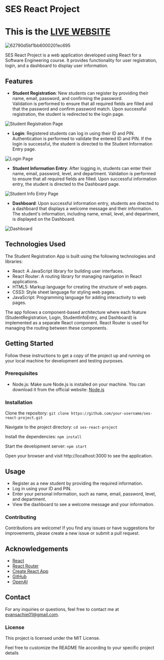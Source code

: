 # SES React Project

# This is the [LIVE WEBSITE](https://ses-react-project.vercel.app/)

![62790d5bf1bb6000201ec695](https://github.com/AWESOME04/SES-React-Project/assets/102630199/b8e197be-5cae-40ae-8c62-5b047be8fa9c)

SES React Project is a web application developed using React for a Software Engineering course. It provides functionality for user registration, login, and a dashboard to display user information.

## Features

- **Student Registration**: 
    New students can register by providing their name, email, password, and confirming the password.     
    Validation is performed to ensure that all required fields are filled and that the password and confirm password match.
    Upon successful registration, the student is redirected to the login page.

![Student Registration Page](https://github.com/AWESOME04/SES-React-Project/assets/102630199/56df1153-f931-4fe5-9202-4f70cb048e01)

- **Login**: 
    Registered students can log in using their ID and PIN.
    Authentication is performed to validate the entered ID and PIN.
    If the login is successful, the student is directed to the Student Information Entry page.

![Login Page](https://github.com/AWESOME04/SES-React-Project/assets/102630199/61c3dffd-b21c-492c-988b-8cdbfaa6d688)

- **Student Information Entry**: 
     After logging in, students can enter their name, email, password, level, and department.
     Validation is performed to ensure that all required fields are filled.
     Upon successful information entry, the student is directed to the Dashboard page.

![Student Info Entry Page](https://github.com/AWESOME04/SES-React-Project/assets/102630199/da09d015-b5f8-4e83-b283-3a39688ef3b4)

- **Dashboard**: 
     Upon successful information entry, students are directed to a dashboard that displays a welcome message and their information.
     The student's information, including name, email, level, and department, is displayed on the Dashboard.
     
![Dashboard](https://github.com/AWESOME04/SES-React-Project/assets/102630199/a1f39dd5-93ea-413e-98c3-d267e585c0b4)


## Technologies Used

The Student Registration App is built using the following technologies and libraries:

- React: A JavaScript library for building user interfaces.
- React Router: A routing library for managing navigation in React applications.
- HTML5: Markup language for creating the structure of web pages.
- CSS3: Style sheet language for styling web pages.
- JavaScript: Programming language for adding interactivity to web pages.

The app follows a component-based architecture where each feature (StudentRegistration, Login, StudentInfoEntry, and Dashboard) is implemented as a separate React component. React Router is used for managing the routing between these components.

## Getting Started

Follow these instructions to get a copy of the project up and running on your local machine for development and testing purposes.

### Prerequisites

- Node.js: Make sure Node.js is installed on your machine. You can download it from the official website: [Node.js](https://nodejs.org/)

### Installation

Clone the repository:
   ```git clone https://github.com/your-username/ses-react-project.git```
   
Navigate to the project directory:
```cd ses-react-project```

Install the dependencies:
```npm install```

Start the development server:
```npm start```

  Open your browser and visit http://localhost:3000 to see the application.
  
  
## Usage

- Register as a new student by providing the required information.
- Log in using your ID and PIN.
- Enter your personal information, such as name, email, password, level, and department.
- View the dashboard to see a welcome message and your information.


### Contributing

Contributions are welcome! If you find any issues or have suggestions for improvements, please create a new issue or submit a pull request.

## Acknowledgements

- [React](https://reactjs.org)
- [React Router](https://reactrouter.com)
- [Create React App](https://create-react-app.dev)
- [GitHub](https://github.com)
- [OpenAI](https://openai.com)

## Contact

For any inquiries or questions, feel free to contact me at [evansachie01@gmail.com](mailto:evansachie01@gmail.com).

### License

This project is licensed under the MIT License.

Feel free to customize the README file according to your specific project details



